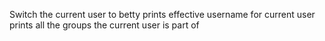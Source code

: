 Switch the current user to betty
prints effective username for current user
prints all the groups the current user is part of
